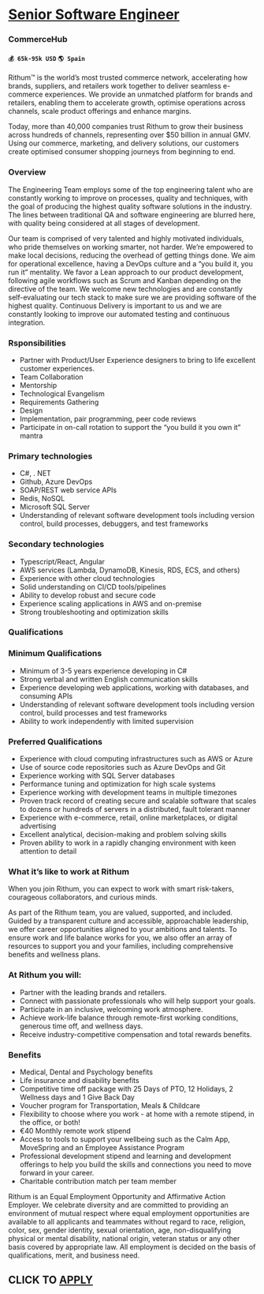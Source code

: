 # [Senior Software Engineer](https://www.remotewlb.com/apply/senior-software-engineer-48319)  
### CommerceHub  
#### `💰 65k-95k USD` `🌎 Spain`  

Rithum™ is the world’s most trusted commerce network, accelerating how brands, suppliers, and retailers work together to deliver seamless e-commerce experiences. We provide an unmatched platform for brands and retailers, enabling them to accelerate growth, optimise operations across channels, scale product offerings and enhance margins.

Today, more than 40,000 companies trust Rithum to grow their business across hundreds of channels, representing over $50 billion in annual GMV. Using our commerce, marketing, and delivery solutions, our customers create optimised consumer shopping journeys from beginning to end.

### Overview

The Engineering Team employs some of the top engineering talent who are constantly working to improve on processes, quality and techniques, with the goal of producing the highest quality software solutions in the industry. The lines between traditional QA and software engineering are blurred here, with quality being considered at all stages of development.

Our team is comprised of very talented and highly motivated individuals, who pride themselves on working smarter, not harder. We’re empowered to make local decisions, reducing the overhead of getting things done. We aim for operational excellence, having a DevOps culture and a “you build it, you run it” mentality. We favor a Lean approach to our product development, following agile workflows such as Scrum and Kanban depending on the directive of the team. We welcome new technologies and are constantly self-evaluating our tech stack to make sure we are providing software of the highest quality. Continuous Delivery is important to us and we are constantly looking to improve our automated testing and continuous integration.

### Rsponsibilities

  * Partner with Product/User Experience designers to bring to life excellent customer experiences.
  * Team Collaboration
  * Mentorship
  * Technological Evangelism
  * Requirements Gathering
  * Design
  * Implementation, pair programming, peer code reviews
  * Participate in on-call rotation to support the “you build it you own it” mantra

### Primary technologies

  * C#, . NET
  * Github, Azure DevOps
  * SOAP/REST web service APIs
  * Redis, NoSQL
  * Microsoft SQL Server
  * Understanding of relevant software development tools including version control, build processes, debuggers, and test frameworks

### Secondary technologies

  * Typescript/React, Angular
  * AWS services (Lambda, DynamoDB, Kinesis, RDS, ECS, and others)
  * Experience with other cloud technologies
  * Solid understanding on CI/CD tools/pipelines
  * Ability to develop robust and secure code
  * Experience scaling applications in AWS and on-premise
  * Strong troubleshooting and optimization skills

### Qualifications

### Minimum Qualifications

  * Minimum of 3-5 years experience developing in C#
  * Strong verbal and written English communication skills
  * Experience developing web applications, working with databases, and consuming APIs
  * Understanding of relevant software development tools including version control, build processes and test frameworks
  * Ability to work independently with limited supervision

### Preferred Qualifications

  * Experience with cloud computing infrastructures such as AWS or Azure
  * Use of source code repositories such as Azure DevOps and Git
  * Experience working with SQL Server databases
  * Performance tuning and optimization for high scale systems
  * Experience working with development teams in multiple timezones
  * Proven track record of creating secure and scalable software that scales to dozens or hundreds of servers in a distributed, fault tolerant manner
  * Experience with e-commerce, retail, online marketplaces, or digital advertising
  * Excellent analytical, decision-making and problem solving skills
  * Proven ability to work in a rapidly changing environment with keen attention to detail

### What it’s like to work at Rithum

When you join Rithum, you can expect to work with smart risk-takers, courageous collaborators, and curious minds.

As part of the Rithum team, you are valued, supported, and included. Guided by a transparent culture and accessible, approachable leadership, we offer career opportunities aligned to your ambitions and talents. To ensure work and life balance works for you, we also offer an array of resources to support you and your families, including comprehensive benefits and wellness plans.

### At Rithum you will:

  * Partner with the leading brands and retailers.
  * Connect with passionate professionals who will help support your goals.
  * Participate in an inclusive, welcoming work atmosphere.
  * Achieve work-life balance through remote-first working conditions, generous time off, and wellness days.
  * Receive industry-competitive compensation and total rewards benefits.

### Benefits

  * Medical, Dental and Psychology benefits 
  * Life insurance and disability benefits
  * Competitive time off package with 25 Days of PTO, 12 Holidays, 2 Wellness days and 1 Give Back Day 
  * Voucher program for Transportation, Meals & Childcare 
  * Flexibility to choose where you work - at home with a remote stipend, in the office, or both! 
  * €40 Monthly remote work stipend
  * Access to tools to support your wellbeing such as the Calm App, MoveSpring and an Employee Assistance Program 
  * Professional development stipend and learning and development offerings to help you build the skills and connections you need to move forward in your career. 
  * Charitable contribution match per team member 

Rithum is an Equal Employment Opportunity and Affirmative Action Employer. We celebrate diversity and are committed to providing an environment of mutual respect where equal employment opportunities are available to all applicants and teammates without regard to race, religion, color, sex, gender identity, sexual orientation, age, non-disqualifying physical or mental disability, national origin, veteran status or any other basis covered by appropriate law. All employment is decided on the basis of qualifications, merit, and business need.

  
## CLICK TO [APPLY](https://www.remotewlb.com/apply/senior-software-engineer-48319)

